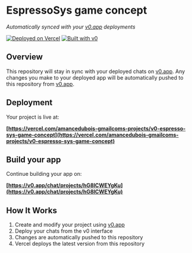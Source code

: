 # EspressoSys game concept

*Automatically synced with your [v0.app](https://v0.app) deployments*

[![Deployed on Vercel](https://img.shields.io/badge/Deployed%20on-Vercel-black?style=for-the-badge&logo=vercel)](https://vercel.com/amancedubois-gmailcoms-projects/v0-espresso-sys-game-concept)
[![Built with v0](https://img.shields.io/badge/Built%20with-v0.app-black?style=for-the-badge)](https://v0.app/chat/projects/hG8lCWEYgKu)

## Overview

This repository will stay in sync with your deployed chats on [v0.app](https://v0.app).
Any changes you make to your deployed app will be automatically pushed to this repository from [v0.app](https://v0.app).

## Deployment

Your project is live at:

**[https://vercel.com/amancedubois-gmailcoms-projects/v0-espresso-sys-game-concept](https://vercel.com/amancedubois-gmailcoms-projects/v0-espresso-sys-game-concept)**

## Build your app

Continue building your app on:

**[https://v0.app/chat/projects/hG8lCWEYgKu](https://v0.app/chat/projects/hG8lCWEYgKu)**

## How It Works

1. Create and modify your project using [v0.app](https://v0.app)
2. Deploy your chats from the v0 interface
3. Changes are automatically pushed to this repository
4. Vercel deploys the latest version from this repository
